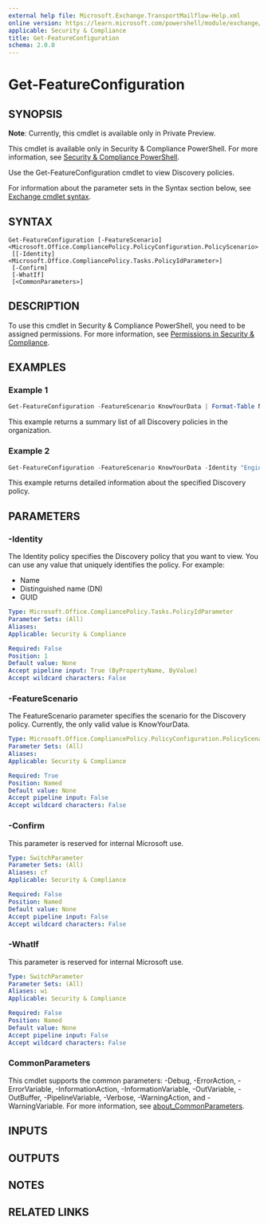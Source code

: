 ```yaml
---
external help file: Microsoft.Exchange.TransportMailflow-Help.xml
online version: https://learn.microsoft.com/powershell/module/exchange/get-featureconfiguration
applicable: Security & Compliance
title: Get-FeatureConfiguration
schema: 2.0.0
---
```


# Get-FeatureConfiguration

## SYNOPSIS
**Note**: Currently, this cmdlet is available only in Private Preview.

This cmdlet is available only in Security & Compliance PowerShell. For more information, see [Security & Compliance PowerShell](https://learn.microsoft.com/powershell/exchange/scc-powershell).

Use the Get-FeatureConfiguration cmdlet to view Discovery policies.

For information about the parameter sets in the Syntax section below, see [Exchange cmdlet syntax](https://learn.microsoft.com/powershell/exchange/exchange-cmdlet-syntax).

## SYNTAX

```
Get-FeatureConfiguration [-FeatureScenario] <Microsoft.Office.CompliancePolicy.PolicyConfiguration.PolicyScenario>
 [[-Identity] <Microsoft.Office.CompliancePolicy.Tasks.PolicyIdParameter>]
 [-Confirm]
 [-WhatIf]
 [<CommonParameters>]
```

## DESCRIPTION
To use this cmdlet in Security & Compliance PowerShell, you need to be assigned permissions. For more information, see [Permissions in Security & Compliance](https://go.microsoft.com/fwlink/p/?LinkId=511920).

## EXAMPLES

### Example 1
```powershell
Get-FeatureConfiguration -FeatureScenario KnowYourData | Format-Table Name,Mode
```

This example returns a summary list of all Discovery policies in the organization.

### Example 2
```powershell
Get-FeatureConfiguration -FeatureScenario KnowYourData -Identity "Engineering Group"
```

This example returns detailed information about the specified Discovery policy.

## PARAMETERS

### -Identity
The Identity policy specifies the Discovery policy that you want to view. You can use any value that uniquely identifies the policy. For example:

- Name
- Distinguished name (DN)
- GUID

```yaml
Type: Microsoft.Office.CompliancePolicy.Tasks.PolicyIdParameter
Parameter Sets: (All)
Aliases:
Applicable: Security & Compliance

Required: False
Position: 1
Default value: None
Accept pipeline input: True (ByPropertyName, ByValue)
Accept wildcard characters: False
```

### -FeatureScenario
The FeatureScenario parameter specifies the scenario for the Discovery policy. Currently, the only valid value is KnowYourData.

```yaml
Type: Microsoft.Office.CompliancePolicy.PolicyConfiguration.PolicyScenario
Parameter Sets: (All)
Aliases:
Applicable: Security & Compliance

Required: True
Position: Named
Default value: None
Accept pipeline input: False
Accept wildcard characters: False
```

### -Confirm
This parameter is reserved for internal Microsoft use.

```yaml
Type: SwitchParameter
Parameter Sets: (All)
Aliases: cf
Applicable: Security & Compliance

Required: False
Position: Named
Default value: None
Accept pipeline input: False
Accept wildcard characters: False
```

### -WhatIf
This parameter is reserved for internal Microsoft use.

```yaml
Type: SwitchParameter
Parameter Sets: (All)
Aliases: wi
Applicable: Security & Compliance

Required: False
Position: Named
Default value: None
Accept pipeline input: False
Accept wildcard characters: False
```

### CommonParameters
This cmdlet supports the common parameters: -Debug, -ErrorAction, -ErrorVariable, -InformationAction, -InformationVariable, -OutVariable, -OutBuffer, -PipelineVariable, -Verbose, -WarningAction, and -WarningVariable. For more information, see [about_CommonParameters](https://go.microsoft.com/fwlink/p/?LinkID=113216).

## INPUTS

## OUTPUTS

## NOTES

## RELATED LINKS
